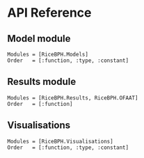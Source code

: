 # API Reference

## Model module

```@autodocs
Modules = [RiceBPH.Models]
Order   = [:function, :type, :constant]
```

## Results module

```@autodocs
Modules = [RiceBPH.Results, RiceBPH.OFAAT]
Order   = [:function]
```

## Visualisations

```@autodocs
Modules = [RiceBPH.Visualisations]
Order   = [:function, :type, :constant]
```
